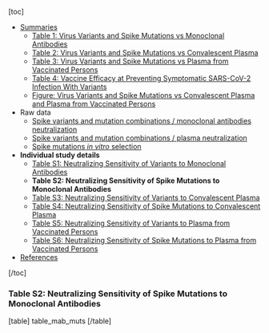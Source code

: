 [toc]

- [Summaries](/page/susceptibility-data/#summaries)
  - [Table 1: Virus Variants and Spike Mutations vs Monoclonal Antibodies](/page/susceptibility-data/#table.1.virus.variants.and.spike.mutations.vs.monoclonal.antibodies)
  - [Table 2: Virus Variants and Spike Mutations vs Convalescent Plasma](/page/susceptibility-data/#table.2.virus.variants.and.spike.mutations.vs.convalescent.plasma.and.plasma.from.vaccinated.persons)
  - [Table 3: Virus Variants and Spike Mutations vs Plasma from Vaccinated Persons](/page/susceptibility-data/#table.3.virus.variants.and.spike.mutations.vs.plasma.from.vaccinated.persons)
  - [Table 4: Vaccine Efficacy at Preventing Symptomatic SARS-CoV-2 Infection With Variants](/page/susceptibility-data/#table.4.vaccine.efficacy.at.preventing.symptomatic.sars-cov-2.infection.with.variants)
  - [Figure: Virus Variants and Spike Mutations vs Convalescent Plasma and Plasma from Vaccinated Persons](/page/susceptibility-data/figure/#figure.virus.variants.and.spike.mutations.vs.convalescent.plasma.and.plasma.from.vaccinated.persons)
- Raw data
  - [Spike variants and mutation combinations / monoclonal antibodies neutralization](https://hivdb.github.io/covid-drdb-reports/resistance-dt.html#spike-variants-and-mutation-combinations-mab-neutralization)
  - [Spike variants and mutation combinations / plasma neutralization](https://hivdb.github.io/covid-drdb-reports/resistance-dt.html#spike-variants-and-mutation-combinations-plasma-neutralization)
  - [Spike mutations _in vitro_ selection](https://hivdb.github.io/covid-drdb-reports/resistance-dt.html#spike-mutation-invitro-selection-cp-and-mab)
- **Individual study details**
  - [Table S1: Neutralizing Sensitivity of Variants to Monoclonal Antibodies](/page/susceptibility-data/mab-variants/)
  - **Table S2: Neutralizing Sensitivity of Spike Mutations to Monoclonal Antibodies**
  - [Table S3: Neutralizing Sensitivity of Variants to Convalescent Plasma](/page/susceptibility-data/cp-variants/)
  - [Table S4: Neutralizing Sensitivity of Spike Mutations to Convalescent Plasma](/page/susceptibility-data/cp-mutations/)
  - [Table S5: Neutralizing Sensitivity of Variants to Plasma from Vaccinated Persons](/page/susceptibility-data/vp-variants/)
  - [Table S6: Neutralizing Sensitivity of Spike Mutations to Plasma from Vaccinated Persons](/page/susceptibility-data/vp-mutations/)
- [References](/page/susceptibility-data/#references)

[/toc]

### Table S2: Neutralizing Sensitivity of Spike Mutations to Monoclonal Antibodies

[table]
table_mab_muts
[/table]
